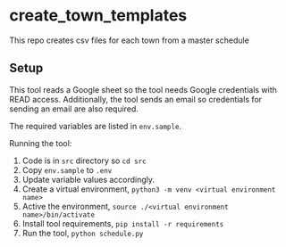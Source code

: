 # create_town_templates

This repo creates csv files for each town from a master schedule

## Setup

This tool reads a Google sheet so the tool needs Google credentials with READ access. Additionally, the tool sends an email so credentials for sending an email are also required.

The required variables are listed in `env.sample`.

Running the tool:

1. Code is in `src` directory so `cd src`
1. Copy `env.sample` to `.env`
1. Update variable values accordingly.
1. Create a virtual environment, `python3 -m venv <virtual environment name>`
1. Active the environment, `source ./<virtual environment name>/bin/activate`
1. Install tool requirements, `pip install -r requirements`
1. Run the tool, `python schedule.py`
